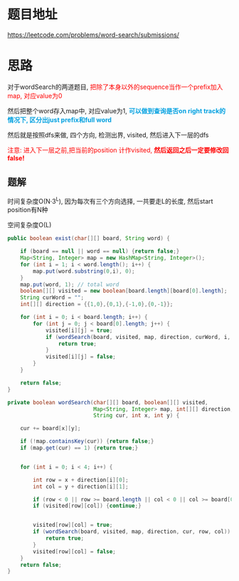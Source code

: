 # 题目地址

https://leetcode.com/problems/word-search/submissions/



# 思路

对于wordSearch的两道题目, <font color = red>把除了本身以外的sequence当作一个prefix加入map, 对应value为0</font>

然后把整个word存入map中, 对应value为1, <font color = grape>**可以做到查询是否on right track的情况下, 区分出just prefix和full word**</font>

然后就是按照dfs来做, 四个方向, 检测出界, visited, 然后进入下一层的dfs

<font color = red>注意: 进入下一层之前,把当前的position 计作visited, **然后返回之后一定要修改回false!**</font>





## 题解

时间复杂度O(N·3<sup>L</sup>), 因为每次有三个方向选择, 一共要走L的长度, 然后start position有N种

空间复杂度O(L)

```java
public boolean exist(char[][] board, String word) {

    if (board == null || word == null) {return false;}
    Map<String, Integer> map = new HashMap<String, Integer>();
    for (int i = 1; i < word.length(); i++) {
        map.put(word.substring(0,i), 0);
    } 
    map.put(word, 1); // total word
    boolean[][] visited = new boolean[board.length][board[0].length];
    String curWord = "";
    int[][] direction = {{1,0},{0,1},{-1,0},{0,-1}};

    for (int i = 0; i < board.length; i++) {
        for (int j = 0; j < board[0].length; j++) {
            visited[i][j] = true;
            if (wordSearch(board, visited, map, direction, curWord, i, j) == true) {
                return true;
            }
            visited[i][j] = false;
        }
    }

    return false;
}

private boolean wordSearch(char[][] board, boolean[][] visited, 
                           Map<String, Integer> map, int[][] direction,
                           String cur, int x, int y) {

    cur += board[x][y];

    if (!map.containsKey(cur)) {return false;}
    if (map.get(cur) == 1) {return true;}


    for (int i = 0; i < 4; i++) {

        int row = x + direction[i][0];
        int col = y + direction[i][1];

        if (row < 0 || row >= board.length || col < 0 || col >= board[0].length) {continue;}              
        if (visited[row][col]) {continue;}


        visited[row][col] = true;
        if (wordSearch(board, visited, map, direction, cur, row, col)) {
            return true;
        }
        visited[row][col] = false;
    }   
    return false;
}
```

